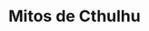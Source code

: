 ﻿---
title: "Mitos de Cthulhu"
permalink: periodes_849.html
layout: periode
sidebar: periodes
pares:
  - 714:
    title: "Terror"

fills:
jocsPrincipals:
jocsEscenaris:
  - title: "Arkham Horror"
    bggId: 15987
    dataInici: 
    dataFi: 

  - title: "A Study in Emerald (second edition)"
    bggId: 178054
    dataInici: 
    dataFi: 

  - title: "Call of Cthulhu: The Card Game"
    bggId: 40270
    dataInici: 
    dataFi: 

  - title: "Arkham Horror: Curse of the Dark Pharaoh Expansion"
    bggId: 22172
    dataInici: 
    dataFi: 

  - title: "Arkham Horror: The King in Yellow Expansion"
    bggId: 25945
    dataInici: 
    dataFi: 

  - title: "A Study in Emerald"
    bggId: 141517
    dataInici: 
    dataFi: 

  - title: "Arkham Horror (Third Edition)"
    bggId: 257499
    dataInici: 
    dataFi: 

  - title: "Lovecraft's Revenge"
    bggId: 222373
    dataInici: 
    dataFi: 

  - title: "Mythos Tales"
    bggId: 126100
    dataInici: 
    dataFi: 

jocsEpoca:
jocsEpocaEscenaris:
---
